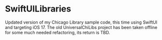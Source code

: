 # SwiftUILibraries
Updated version of my Chicago Library sample code, this time using SwiftUI and targeting iOS 17. The old UniversalChiLibs project has been taken offline for some much needed refactoring, its return is TBD.
